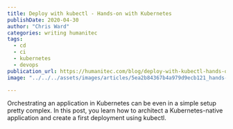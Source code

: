 ```yaml
---
title: Deploy with kubectl - Hands-on with Kubernetes
publishDate: 2020-04-30
author: "Chris Ward"
categories: writing humanitec
tags:
  - cd
  - ci
  - kubernetes
  - devops
publication_url: https://humanitec.com/blog/deploy-with-kubectl-hands-on-with-kubernetes
image: "../../../assets/images/articles/5ea2b84367b4a979d9ecb121_hands-on-with-kubernetes-humanitec-p-2000.png"

---
```

Orchestrating an application in Kubernetes can be even in a simple setup pretty complex. In this post, you learn how to architect a Kubernetes-native application and create a first deployment using kubectl.